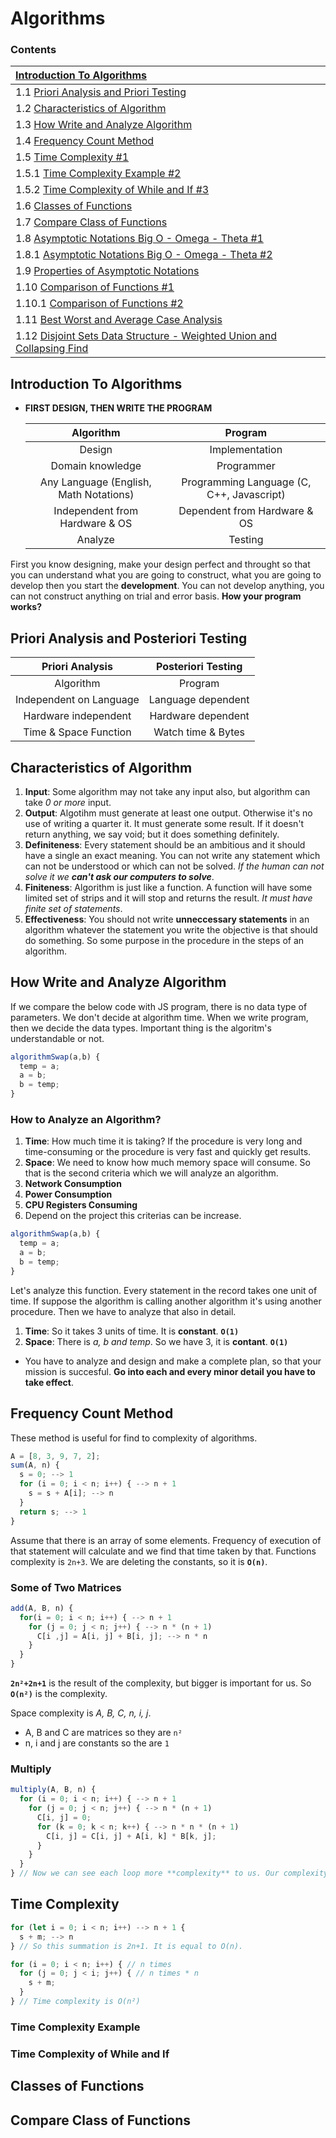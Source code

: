 # Algorithms

### Contents


| **[Introduction To Algorithms](#Introduction_to_Algorithms)**                           |
| :-------------------------------------------------------------------------------------- |
| 1.1  [Priori Analysis and Priori Testing](#Priori)                                      |
| 1.2  [Characteristics of Algorithm](#CharacteristicsAlgorithm)                          |
| 1.3  [How Write and Analyze Algorithm](#WriteAnalyzeAlgorithm)                          |
| 1.4  [Frequency Count Method](#FrequencyCountMethod)                                    |
| 1.5  [Time Complexity #1](#TimeComplexity1)                                             |
| 1.5.1 [Time Complexity Example #2](#TimeComplexity2)                                    |
| 1.5.2 [Time Complexity of While and If #3](#TimeComplexity3)                            |
| 1.6  [Classes of Functions](#ClassOfFunctions)                                          |
| 1.7  [Compare Class of Functions](#CompareClassOfFunctions)                             |
| 1.8  [Asymptotic Notations Big O - Omega - Theta #1](#Asymptotic1)                      |
| 1.8.1 [Asymptotic Notations Big O - Omega - Theta #2](#Asymptotic2)                     |
| 1.9 [Properties of Asymptotic Notations](#PropOfAsymptotic)                             |
| 1.10  [Comparison of Functions #1](#Comparison1)                                        |
| 1.10.1  [Comparison of Functions #2](#Comparison2)                                      |
| 1.11 [Best Worst and Average Case Analysis](#BestWorstAverageCase)                      |
| 1.12 [Disjoint Sets Data Structure - Weighted Union and Collapsing Find](#DisjointSets) |


<a id="Introduction_to_Algorithms"></a>
## Introduction To Algorithms

- **FIRST DESIGN, THEN WRITE THE PROGRAM**

    |               Algorithm                |                  Program                  |
    | :------------------------------------: | :---------------------------------------: |
    |                 Design                 |              Implementation               |
    |            Domain knowledge            |                Programmer                 |
    | Any Language (English, Math Notations) | Programming Language (C, C++, Javascript) |
    |     Independent from Hardware & OS     |       Dependent from Hardware & OS        |
    |                Analyze                 |                  Testing                  |


First you know designing, make your design perfect and throught so that you can understand what you are going to construct, what you are going to develop then you start the **development**. You can not develop anything, you can not construct anything on trial and error basis. **How your program works?**


<a id="Priori"></a>
## Priori Analysis and Posteriori Testing

  |   **Priori Analysis**   | **Posteriori Testing** |
  | :---------------------: | :--------------------: |
  |        Algorithm        |        Program         |
  | Independent on Language |   Language dependent   |
  |  Hardware independent   |   Hardware dependent   |
  |  Time & Space Function  |   Watch time & Bytes   |

<a id="CharacteristicsAlgorithm"></a>
## Characteristics of Algorithm

1. **Input**: Some algorithm may not take any input also, but algorithm can take *0 or more* input.
2. **Output**: Algotihm must generate at least one output. Otherwise it's no use of writing a quarter it. It must generate some result. If it doesn't return anything, we say void; but it does something definitely.
3. **Definiteness**: Every statement should be an ambitious and it should have a single an exact meaning. You can not write any statement which can not be understood or which can not be solved. *If the human can not solve it we **can't ask our computers to solve***.
4. **Finiteness**: Algorithm is just like a function. A function will have some limited set of strips and it will stop and returns the result. *It must have finite set of statements*.
5. **Effectiveness**: You should not write **unneccessary statements** in an algorithm whatever the statement you write the objective is that should do something. So some purpose in the procedure in the steps of an algorithm.

<a id="WriteAnalyzeAlgorithm"></a>
## How Write and Analyze Algorithm

If we compare the below code with JS program, there is no data type of parameters. We don't decide at algorithm time. When we write program, then we decide the data types. Important thing is the algoritm's understandable or not.

```js
algorithmSwap(a,b) {
  temp = a;
  a = b;
  b = temp;
}
```

### How to Analyze an Algorithm?

1. **Time**: How much time it is taking? If the procedure is very long and time-consuming or the procedure is very fast and quickly get results.
2. **Space**: We need to know how much memory space will consume. So that is the second criteria which we will analyze an algorithm.
3. **Network Consumption**
4. **Power Consumption**
5. **CPU Registers Consuming**
6. Depend on the project this criterias can be increase.

```js
algorithmSwap(a,b) {
  temp = a;
  a = b;
  b = temp;
}
```
Let's analyze this function. Every statement in the record takes one unit of time. If suppose the algorithm is calling another algorithm it's using another procedure. Then we have to analyze that also in detail.
1. **Time**: So it takes 3 units of time. It is **constant**. **`O(1)`**
2. **Space**: There is *a, b and temp*. So we have 3, it is **contant**. **`O(1)`**

- You have to analyze and design and make a complete plan, so that your mission is succesful. **Go into each and every minor detail you have to take effect**.


<a id="FrequencyCountMethod"></a>
## Frequency Count Method

These method is useful for find to complexity of algorithms.
```js
A = [8, 3, 9, 7, 2];
sum(A, n) {
  s = 0; --> 1
  for (i = 0; i < n; i++) { --> n + 1
    s = s + A[i]; --> n
  }
  return s; --> 1
}
```
Assume that there is an array of some elements. Frequency of execution of that statement will calculate and we find that time taken by that. Functions complexity is `2n+3`. We are deleting the constants, so it is **`O(n)`**.

### Some of Two Matrices
```js
add(A, B, n) {
  for(i = 0; i < n; i++) { --> n + 1
    for (j = 0; j < n; j++) { --> n * (n + 1)
      C[i ,j] = A[i, j] + B[i, j]; --> n * n
    }
  }
}
```
**`2n²+2n+1`** is the result of the complexity, but bigger is important for us. So **`O(n²)`** is the complexity.

Space complexity is *A, B, C, n, i, j*.
- A, B and C are matrices so they are `n²`
- n, i and j are constants so the are `1`
  
### Multiply

```js
multiply(A, B, n) {
  for (i = 0; i < n; i++) { --> n + 1
    for (j = 0; j < n; j++) { --> n * (n + 1)
      C[i, j] = 0;
      for (k = 0; k < n; k++) { --> n * n * (n + 1)
        C[i, j] = C[i, j] + A[i, k] * B[k, j];
      }
    }
  }
} // Now we can see each loop more **complexity** to us. Our complexity is **`O(n³)`**. **Space** will stays same O(n²).
```

<a id="TimeComplexity1"></a>
## Time Complexity

```js
for (let i = 0; i < n; i++) --> n + 1 {
  s + m; --> n
} // So this summation is 2n+1. It is equal to O(n). 
```

```js
for (i = 0; i < n; i++) { // n times
  for (j = 0; j < i; j++) { // n times * n
    s + m; 
  }
} // Time complexity is O(n²)
```


<a id="TimeComplexity2"></a>
### Time Complexity Example
<a id="TimeComplexity3"></a>
### Time Complexity of While and If
<a id="ClassOfFunctions"></a>
## Classes of Functions
<a id="CompareClassOfFunctions"></a>
## Compare Class of Functions


